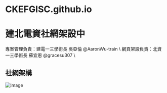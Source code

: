 # CKEFGISC.github.io
# 建北電資社網架設中
專案管理負責：建電一三學術長 吳亞倫 @AaronWu-train \\
網頁架設負責：北資一三學術長 蘇宜恩 @gracesu307   \\

## 社網架構
![image](https://user-images.githubusercontent.com/99801904/184276848-615b85f1-b668-4cc6-962f-46b64634d913.png)
